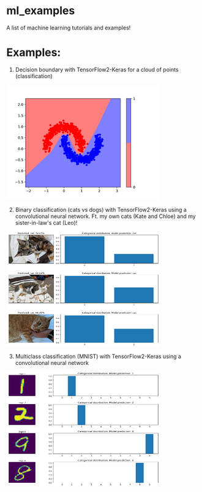 # ml_examples

A list of machine learning tutorials and examples!

# Examples:

1. Decision boundary with TensorFlow2-Keras for a cloud of points (classification)

<img src="./images/result1.png" alt="Example 1"  width="400" height="300">

2. Binary classification (cats vs dogs) with TensorFlow2-Keras using a convolutional neural network. Ft. my own cats (Kate and Chloe) and my sister-in-law's cat (Leo)!

<img src="./images/result2.png" alt="Example 1"  width="400" height="300">

3. Multiclass classification (MNIST) with TensorFlow2-Keras using a convolutional neural network

<img src="./images/result3.png" alt="Example 3"  width="400" height="300">

